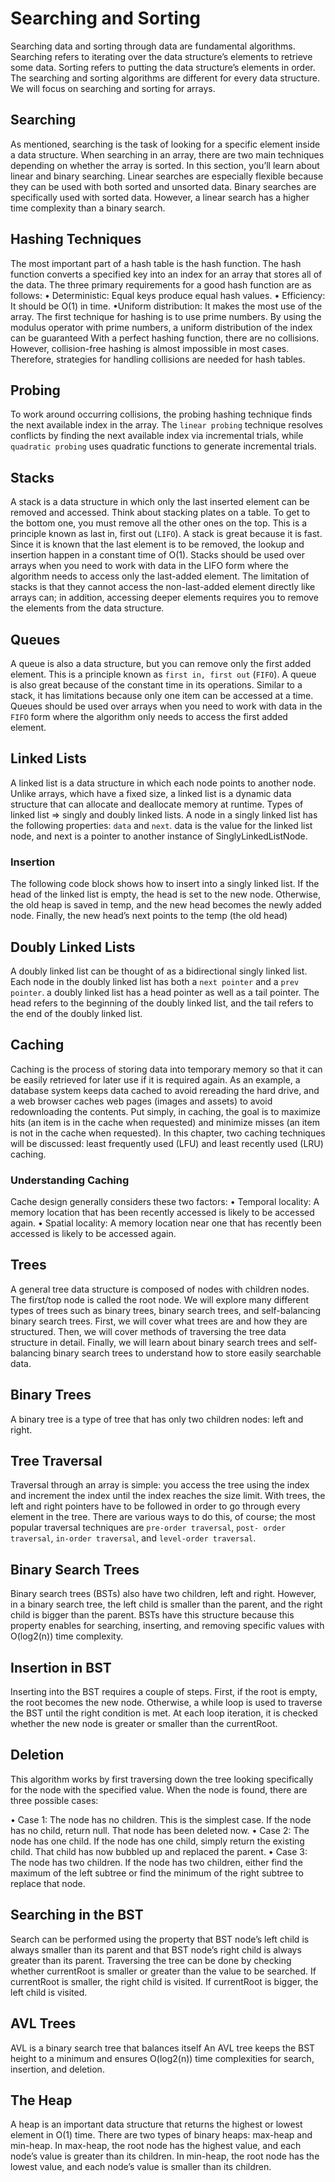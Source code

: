 # Searching and Sorting

Searching data and sorting through data are fundamental algorithms. Searching refers to
iterating over the data structure’s elements to retrieve some data. Sorting refers to putting
the data structure’s elements in order. The searching and sorting algorithms are different
for every data structure. We will focus on searching and sorting for arrays.

## Searching

As mentioned, searching is the task of looking for a specific element inside a data
structure. When searching in an array, there are two main techniques depending
on whether the array is sorted. In this section, you’ll learn about linear and binary
searching. Linear searches are especially flexible because they can be used with both
sorted and unsorted data. Binary searches are specifically used with sorted data.
However, a linear search has a higher time complexity than a binary search.

## Hashing Techniques

The most important part of a hash table is the hash function. The hash function converts
a specified key into an index for an array that stores all of the data. The three primary
requirements for a good hash function are as follows:
• Deterministic: Equal keys produce equal hash values.
• Efficiency: It should be O(1) in time.
•Uniform distribution: It makes the most use of the array.
The first technique for hashing is to use prime numbers. By using the modulus
operator with prime numbers, a uniform distribution of the index can be guaranteed
With a perfect hashing function, there are no collisions. However, collision-free
hashing is almost impossible in most cases. Therefore, strategies for handling collisions
are needed for hash tables.

## Probing

To work around occurring collisions, the probing hashing technique finds the next
available index in the array. The `linear probing` technique resolves conflicts by finding
the next available index via incremental trials, while `quadratic probing` uses quadratic
functions to generate incremental trials.

## Stacks

A stack is a data structure in which only the last inserted element can be removed
and accessed. Think about stacking plates on a table. To get to the
bottom one, you must remove all the other ones on the top. This is a principle known
as last in, first out (`LIFO`). A stack is great because it is fast. Since it is known that the
last element is to be removed, the lookup and insertion happen in a constant time of
O(1). Stacks should be used over arrays when you need to work with data in the LIFO
form where the algorithm needs to access only the last-added element. The limitation
of stacks is that they cannot access the non-last-added element directly like arrays can;
in addition, accessing deeper elements requires you to remove the elements from the
data structure.

## Queues

A queue is also a data structure, but you can remove only the first added element. This is a principle known as `first in, first out` (`FIFO`). A queue is also great
because of the constant time in its operations. Similar to a stack, it has limitations
because only one item can be accessed at a time. Queues should be used over arrays
when you need to work with data in the `FIFO` form where the algorithm only needs to
access the first added element.

## Linked Lists

A linked list is a data structure in which each node
points to another node. Unlike arrays, which have a fixed size, a linked list is a dynamic
data structure that can allocate and deallocate memory at runtime.
Types of linked list => singly and doubly linked lists.
A node in a singly linked list has the following properties: `data` and `next`. data
is the value for the linked list node, and next is a pointer to another instance of
SinglyLinkedListNode.

### Insertion

The following code block shows how to insert into a singly linked list. If the head of the
linked list is empty, the head is set to the new node. Otherwise, the old heap is saved in
temp, and the new head becomes the newly added node. Finally, the new head’s next
points to the temp (the old head)

## Doubly Linked Lists

A doubly linked list can be thought of as a bidirectional singly linked list. Each node in
the doubly linked list has both a `next pointer` and a `prev pointer`.
 a doubly linked list has a head pointer as well as a tail pointer. The
head refers to the beginning of the doubly linked list, and the tail refers to the end of
the doubly linked list.

## Caching

Caching is the process of storing data into temporary memory so that it can be easily
retrieved for later use if it is required again. As an example, a database system keeps data cached to avoid rereading the hard drive, and a web browser caches web pages (images
and assets) to avoid redownloading the contents. Put simply, in caching, the goal is to
maximize hits (an item is in the cache when requested) and minimize misses (an item is
not in the cache when requested).
In this chapter, two caching techniques will be discussed: least frequently used (LFU)
and least recently used (LRU) caching.

### Understanding Caching

Cache design generally considers these two factors:
• Temporal locality: A memory location that has been recently accessed is likely to be accessed again.
• Spatial locality: A memory location near one that has recently been accessed is likely to be accessed again.

## Trees

A general tree data structure is composed of nodes with children nodes. The first/top
node is called the root node. We will explore many different types of trees
such as binary trees, binary search trees, and self-balancing binary search trees. First,
we will cover what trees are and how they are structured. Then, we will cover
methods of traversing the tree data structure in detail. Finally, we will learn about
binary search trees and self-balancing binary search trees to understand how to store
easily searchable data.

## Binary Trees

A binary tree is a type of tree that has only two children nodes: left and right.

## Tree Traversal

Traversal through an array is simple: you access the tree using the index and increment
the index until the index reaches the size limit. With trees, the left and right pointers have
to be followed in order to go through every element in the tree. There are various ways to
do this, of course; the most popular traversal techniques are `pre-order traversal`, `post-­
order traversal`, `in-order traversal`, and `level-order traversal`.

## Binary Search Trees

Binary search trees (BSTs) also have two children, left and right. However, in a binary
search tree, the left child is smaller than the parent, and the right child is bigger than the parent. BSTs have this structure because this property enables for searching, inserting,
and removing specific values with O(log2(n)) time complexity.

## Insertion in BST

Inserting into the BST requires a couple of steps. First, if the root is empty, the root
becomes the new node. Otherwise, a while loop is used to traverse the BST until the
right condition is met. At each loop iteration, it is checked whether the new node is
greater or smaller than the currentRoot.

## Deletion

This algorithm works by first traversing down the tree looking specifically for the node
with the specified value. When the node is found, there are three possible cases:

• Case 1: The node has no children.
This is the simplest case. If the node has no child, return null.
That node has been deleted now.
• Case 2: The node has one child.
If the node has one child, simply return the existing child. That
child has now bubbled up and replaced the parent.
• Case 3: The node has two children.
If the node has two children, either find the maximum of the left
subtree or find the minimum of the right subtree to replace that
node.

## Searching in the BST

Search can be performed using the property that BST node’s left child is always
smaller than its parent and that BST node’s right child is always greater than its parent.
Traversing the tree can be done by checking whether currentRoot is smaller or greater
than the value to be searched. If currentRoot is smaller, the right child is visited. If
currentRoot is bigger, the left child is visited.

## AVL Trees

AVL is a binary search tree that balances itself
An AVL tree keeps the BST height to a minimum
and ensures O(log2(n)) time complexities for search, insertion, and deletion.

## The Heap

A heap is an important data structure that returns the highest or lowest element in O(1) time.
There are two types of binary heaps: max-heap and min-heap. In max-heap, the
root node has the highest value, and each node’s value is greater than its children. In
min-heap, the root node has the lowest value, and each node’s value is smaller than its
children.
